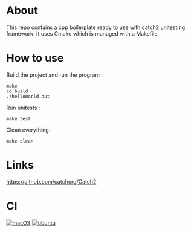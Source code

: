 # About
This repo contains a cpp boilerplate ready to use with catch2 unitesting framework. It uses Cmake which is managed with a Makefile.

# How to use

Build the project and run the program :
```
make
cd build
./helloWorld.out
```
Run unitests : 
```
make test
```
Clean everything :
```
make clean
```

# Links

https://github.com/catchorg/Catch2

# CI
[![macOS](https://github.com/harou24/cpp_boilerplate/actions/workflows/macos.yml/badge.svg)](https://github.com/harou24/cpp_boilerplate/actions/workflows/macos.yml)
[![ubuntu](https://github.com/harou24/cpp_boilerplate/actions/workflows/ubuntu.yml/badge.svg)](https://github.com/harou24/cpp_boilerplate/actions/workflows/ubuntu.yml)
